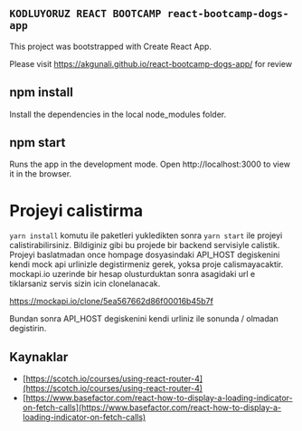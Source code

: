 ## `KODLUYORUZ REACT BOOTCAMP react-bootcamp-dogs-app`

This project was bootstrapped with Create React App.

Please visit https://akgunali.github.io/react-bootcamp-dogs-app/ for review

## npm install
Install the dependencies in the local node_modules folder.

## npm start
Runs the app in the development mode.
Open http://localhost:3000 to view it in the browser.


#  Projeyi calistirma

`yarn install` komutu ile paketleri yukledikten sonra `yarn start` ile projeyi calistirabilirsiniz.
Bildiginiz gibi bu projede bir backend servisiyle calistik. Projeyi baslatmadan once hompage dosyasindaki API_HOST degiskenini kendi mock api urlinizle degistirmeniz gerek, yoksa proje calismayacaktir. mockapi.io uzerinde bir hesap olusturduktan sonra asagidaki url e tiklarsaniz servis sizin icin clonelanacak.

https://mockapi.io/clone/5ea567662d86f00016b45b7f

Bundan sonra API_HOST degiskenini kendi urliniz ile sonunda / olmadan degistirin.


## Kaynaklar

- [https://scotch.io/courses/using-react-router-4](https://scotch.io/courses/using-react-router-4)
- [https://www.basefactor.com/react-how-to-display-a-loading-indicator-on-fetch-calls](https://www.basefactor.com/react-how-to-display-a-loading-indicator-on-fetch-calls)

